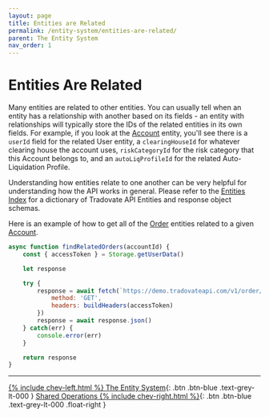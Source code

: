 ```yaml
---
layout: page
title: Entities are Related
permalink: /entity-system/entities-are-related/
parent: The Entity System
nav_order: 1
---
```


# Entities Are Related
Many entities are related to other entities. You can usually tell when an entity has a relationship with another based on its fields - an entity with relationships will typically store the IDs of the related entities in its own fields. For example, if you look at the [Account]({{site.baseurl}}/entity-system/index/account) entity, you'll see there is a `userId` field for the related User entity, a `clearingHouseId` for whatever clearing house the account uses, `riskCategoryId` for the risk category that this Account belongs to, and an `autoLiqProfileId` for the related Auto-Liquidation Profile.

Understanding how entities relate to one another can be very helpful for understanding how the API works in general. Please refer to the [Entities Index]({{site.baseurl}}/entity-system/index) for a dictionary of Tradovate API Entities and response object schemas.

Here is an example of how to get all of the [Order]({{site.baseurl}}/entity-system/index/Order) entities related to a given [Account]({{site.baseurl}}/entity-system/index/Account).

```js
async function findRelatedOrders(accountId) {
    const { accessToken } = Storage.getUserData()

    let response

    try {
        response = await fetch(`https://demo.tradovateapi.com/v1/order/deps?masterid=${accountId}`, {
            method: 'GET',
            headers: buildHeaders(accessToken)
        })
        response = await response.json()
    } catch(err) {
        console.error(err)
    }

    return response
}
```

---

[{% include chev-left.html %} The Entity System]({{site.baseurl}}/entity-system){: .btn .btn-blue .text-grey-lt-000 }
[Shared Operations {% include chev-right.html %}]({{site.baseurl}}/entity-system/shared-ops){: .btn .btn-blue .text-grey-lt-000 .float-right }